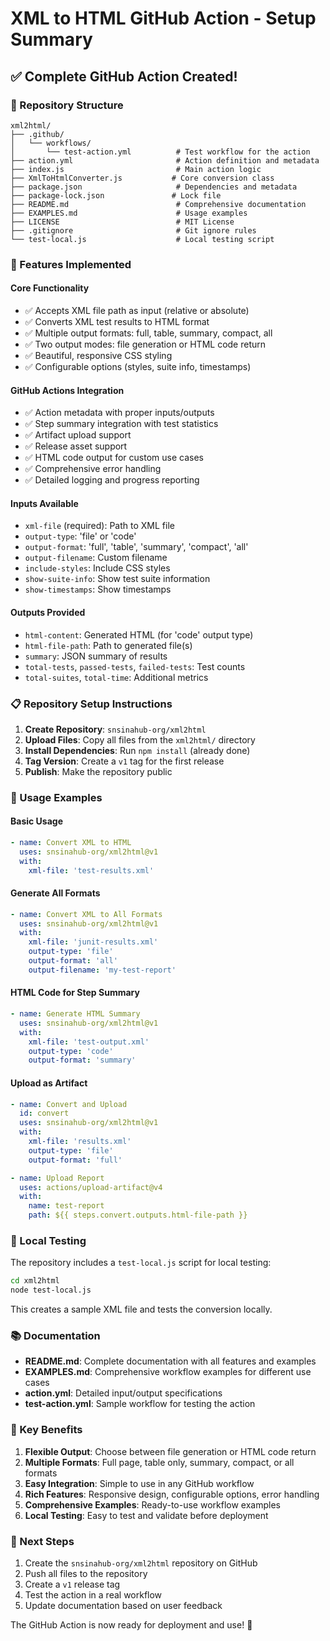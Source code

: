 # XML to HTML GitHub Action - Setup Summary

## ✅ Complete GitHub Action Created!

### 📁 Repository Structure
```
xml2html/
├── .github/
│   └── workflows/
│       └── test-action.yml          # Test workflow for the action
├── action.yml                       # Action definition and metadata
├── index.js                         # Main action logic
├── XmlToHtmlConverter.js           # Core conversion class
├── package.json                     # Dependencies and metadata
├── package-lock.json               # Lock file
├── README.md                        # Comprehensive documentation
├── EXAMPLES.md                      # Usage examples
├── LICENSE                          # MIT License
├── .gitignore                       # Git ignore rules
└── test-local.js                    # Local testing script
```

### 🚀 Features Implemented

#### Core Functionality
- ✅ Accepts XML file path as input (relative or absolute)
- ✅ Converts XML test results to HTML format
- ✅ Multiple output formats: full, table, summary, compact, all
- ✅ Two output modes: file generation or HTML code return
- ✅ Beautiful, responsive CSS styling
- ✅ Configurable options (styles, suite info, timestamps)

#### GitHub Actions Integration
- ✅ Action metadata with proper inputs/outputs
- ✅ Step summary integration with test statistics
- ✅ Artifact upload support
- ✅ Release asset support
- ✅ HTML code output for custom use cases
- ✅ Comprehensive error handling
- ✅ Detailed logging and progress reporting

#### Inputs Available
- `xml-file` (required): Path to XML file
- `output-type`: 'file' or 'code' 
- `output-format`: 'full', 'table', 'summary', 'compact', 'all'
- `output-filename`: Custom filename
- `include-styles`: Include CSS styles
- `show-suite-info`: Show test suite information
- `show-timestamps`: Show timestamps

#### Outputs Provided
- `html-content`: Generated HTML (for 'code' output type)
- `html-file-path`: Path to generated file(s)
- `summary`: JSON summary of results
- `total-tests`, `passed-tests`, `failed-tests`: Test counts
- `total-suites`, `total-time`: Additional metrics

### 📋 Repository Setup Instructions

1. **Create Repository**: `snsinahub-org/xml2html`
2. **Upload Files**: Copy all files from the `xml2html/` directory
3. **Install Dependencies**: Run `npm install` (already done)
4. **Tag Version**: Create a `v1` tag for the first release
5. **Publish**: Make the repository public

### 🧪 Usage Examples

#### Basic Usage
```yaml
- name: Convert XML to HTML
  uses: snsinahub-org/xml2html@v1
  with:
    xml-file: 'test-results.xml'
```

#### Generate All Formats
```yaml
- name: Convert XML to All Formats
  uses: snsinahub-org/xml2html@v1
  with:
    xml-file: 'junit-results.xml'
    output-type: 'file'
    output-format: 'all'
    output-filename: 'my-test-report'
```

#### HTML Code for Step Summary
```yaml
- name: Generate HTML Summary
  uses: snsinahub-org/xml2html@v1
  with:
    xml-file: 'test-output.xml'
    output-type: 'code'
    output-format: 'summary'
```

#### Upload as Artifact
```yaml
- name: Convert and Upload
  id: convert
  uses: snsinahub-org/xml2html@v1
  with:
    xml-file: 'results.xml'
    output-type: 'file'
    output-format: 'full'

- name: Upload Report
  uses: actions/upload-artifact@v4
  with:
    name: test-report
    path: ${{ steps.convert.outputs.html-file-path }}
```

### 🔧 Local Testing

The repository includes a `test-local.js` script for local testing:

```bash
cd xml2html
node test-local.js
```

This creates a sample XML file and tests the conversion locally.

### 📚 Documentation

- **README.md**: Complete documentation with all features and examples
- **EXAMPLES.md**: Comprehensive workflow examples for different use cases
- **action.yml**: Detailed input/output specifications
- **test-action.yml**: Sample workflow for testing the action

### 🎯 Key Benefits

1. **Flexible Output**: Choose between file generation or HTML code return
2. **Multiple Formats**: Full page, table only, summary, compact, or all formats
3. **Easy Integration**: Simple to use in any GitHub workflow
4. **Rich Features**: Responsive design, configurable options, error handling
5. **Comprehensive Examples**: Ready-to-use workflow examples
6. **Local Testing**: Easy to test and validate before deployment

### 🚀 Next Steps

1. Create the `snsinahub-org/xml2html` repository on GitHub
2. Push all files to the repository
3. Create a `v1` release tag
4. Test the action in a real workflow
5. Update documentation based on user feedback

The GitHub Action is now ready for deployment and use! 🎉
